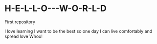 # H-E-L-L-O---W-O-R-L-D
First repository

I love learning
I want to be the best
so one day I can live comfortably and spread love
Whoo!
